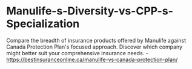 # Manulife-s-Diversity-vs-CPP-s-Specialization
Compare the breadth of insurance products offered by Manulife against Canada Protection Plan's focused approach. Discover which company might better suit your comprehensive insurance needs. - https://bestinsuranceonline.ca/manulife-vs-canada-protection-plan/
